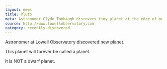 ```yaml
---
layout: news
title: Pluto
meta: Astronomer Clyde Tombaugh discovers tiny planet at the edge of our solar system
source: http://www.lowellobservatory.com
category: recently-discovered
---
```


Astronomer at Lowell Observatory discovered new planet.

This planet will forever be called a planet.

It is NOT a dwarf planet.
